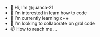 - 👋 Hi, I’m @juanca-21
- 👀 I’m interested in learn how to code
- 🌱 I’m currently learning c++
- 💞️ I’m looking to collaborate on grbl code
- 📫 How to reach me ...

<!---
juanca-21/juanca-21 is a ✨ special ✨ repository because its `README.md` (this file) appears on your GitHub profile.
You can click the Preview link to take a look at your changes.
--->
